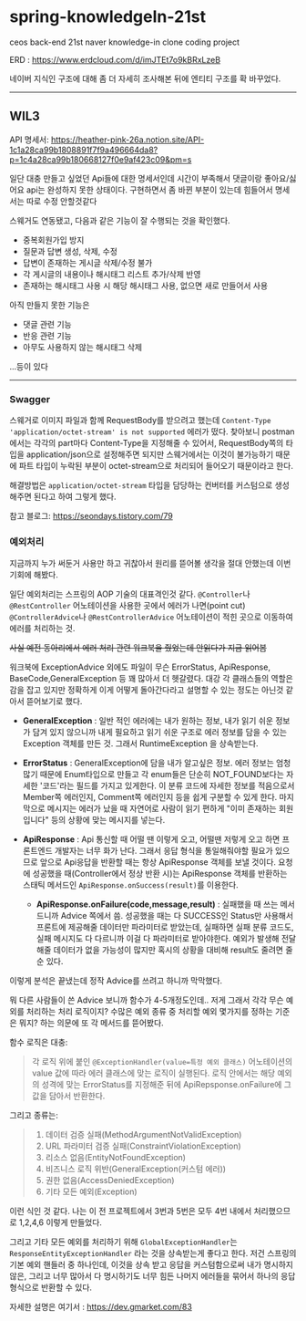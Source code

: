 # spring-knowledgeIn-21st
ceos back-end 21st naver knowledge-in clone coding project

ERD : https://www.erdcloud.com/d/imJTEt7o9kBRxLzeB

네이버 지식인 구조에 대해 좀 더 자세히 조사해본 뒤에 엔티티 구조를 확 바꾸었다.

---
## WIL3

API 명세서: https://heather-pink-26a.notion.site/API-1c1a28ca99b1808891f7f9a496664da8?p=1c4a28ca99b180668127f0e9af423c09&pm=s

일단 대충 만들고 싶었던 Api들에 대한 명세서인데 시간이 부족해서 댓글이랑 좋아요/싫어요 api는 완성하지 못한 상태이다.
구현하면서 좀 바뀐 부분이 있는데 힘들어서 명세서는 따로 수정 안할것같다

스웨거도 연동됐고, 다음과 같은 기능이 잘 수행되는 것을 확인했다.
- 중복회원가입 방지
- 질문과 답변 생성, 삭제, 수정
- 답변이 존재하는 게시글 삭제/수정 불가
- 각 게시글의 내용이나 해시태그 리스트 추가/삭제 반영
- 존재하는 해시태그 사용 시 해당 해시태그 사용, 없으면 새로 만들어서 사용

아직 만들지 못한 기능은
- 댓글 관련 기능
- 반응 관련 기능
- 아무도 사용하지 않는 해시태그 삭제

...등이 있다

-----
### Swagger
스웨거로 이미지 파일과 함께 RequestBody를 받으려고 했는데 `Content-Type 'application/octet-stream' is not supported` 에러가 떴다.
찾아보니 postman 에서는 각각의 part마다 Content-Type을 지정해줄 수 있어서,
RequestBody쪽의 타입을 application/json으로 설정해주면 되지만 스웨거에서는 이것이 불가능하기 때문에
파트 타입이 누락된 부분이 octet-stream으로 처리되어 들어오기 때문이라고 한다.

해결방법은 `application/octet-stream` 타입을 담당하는 컨버터를 커스텀으로 생성해주면 된다고 하여 그렇게 했다.

참고 블로그: https://seondays.tistory.com/79

### 예외처리
지금까지 누가 써둔거 사용만 하고 귀찮아서 원리를 뜯어볼 생각을 절대 안했는데 이번 기회에 해봤다.

일단 예외처리는 스프링의 AOP 기술의 대표격인것 같다.
`@Controller`나 `@RestController` 어노테이션을 사용한 곳에서 에러가 나면(point cut)
`@ControllerAdvice`나 `@RestControllerAdvice` 어노테이션이 적힌 곳으로 이동하여 에러를 처리하는 것.

~~사실 예전 동아리에서 에러 처리 관련 워크북을 줬었는데 안읽다가 지금 읽어봄~~

워크북에 ExceptionAdvice 외에도 파일이 무슨 ErrorStatus, ApiResponse, BaseCode,GeneralException 등 꽤 많아서 더 헷갈렸다.
대강 각 클래스들의 역할은 감을 잡고 있지만 정확하게 이게 어떻게 돌아간다라고 설명할 수 있는 정도는 아닌것 같아서 뜯어보기로 했다.


- **GeneralException** : 일반 적인 에러에는 내가 원하는 정보, 내가 읽기 쉬운 정보가 담겨 있지 않으니까
  내게 필요하고 읽기 쉬운 구조로 에러 정보를 담을 수 있는 Exception 객체를 만든 것.
  그래서 RuntimeException 을 상속받는다.


- **ErrorStatus** : GeneralException에 담을 내가 알고싶은 정보. 에러 정보는 엄청 많기 때문에
  Enum타입으로 만들고 각 enum들은 단순히 NOT_FOUND보다는 자세한 '코드'라는 필드를 가지고 있게한다.
  이 분류 코드에 자세한 정보를 적음으로서 Member쪽 에러인지, Comment쪽 에러인지 등을 쉽게 구분할 수 있게 한다.
  마지막으로 메시지는 에러가 났을 때 자연어로 사람이 읽기 편하게 "이미 존재하는 회원입니다" 등의 상황에 맞는 메시지를 넣는다.
 

- **ApiResponse** : Api 통신할 때 어떨 땐 이렇게 오고, 어떨땐 저렇게 오고 하면 프론트엔드 개발자는 너무 화가 난다.
  그래서 응답 형식을 통일해줘야할 필요가 있으므로 앞으로 Api응답을 반환할 때는 항상 ApiResponse 객체를 보낼 것이다.
  요청에 성공했을 때(Controller에서 정상 반환 시)는 ApiResponse 객체를 반환하는 스태틱 메서드인 `ApiResponse.onSuccess(result)`를 이용한다.
  - **ApiResponse.onFailure(code,message,result)** : 실패했을 때 쓰는 메서드니까 Advice 쪽에서 씀. 성공했을 때는 다 SUCCESS인 Status만 사용해서
    프론트에 제공해줄 데이터만 파라미터로 받았는데, 실패하면 실패 분류 코드도, 실패 메시지도 다 다르니까 이걸 다 파라미터로 받아야한다.
    예외가 발생해 전달해줄 데이터가 없을 가능성이 많지만 혹시의 상황을 대비해 result도 줄려면 줄 순 있다.

이렇게 분석은 끝냈는데 정작 Advice를 쓰려고 하니까 막막했다.

뭐 다른 사람들이 쓴 Advice 보니까 함수가 4-5개정도인데..
저게 그래서 각각 무슨 예외를 처리하는 처리 로직이지? 수많은 예외 종류 중 처리할 예외 몇가지를 정하는 기준은 뭐지?
하는 의문에 또 각 메서드를 뜯어봤다.

함수 로직은 대충:
>각 로직 위에 붙인 `@ExceptionHandler(value=특정 예외 클래스)` 어노테이션의 value 값에 따라
>에러 클래스에 맞는 로직이 실행된다. 로직 안에서는 해당 예외의 성격에 맞는 ErrorStatus를 지정해준 뒤에
> ApiRepsponse.onFailure에 그 값을 담아서 반환한다.

그리고 종류는:
>1. 데이터 검증 실패(MethodArgumentNotValidException)
>2. URL 파라미터 검증 실패(ConstraintViolationException)
>3. 리소스 없음(EntityNotFoundException)
>4. 비즈니스 로직 위반(GeneralException(커스텀 에러))
>5. 권한 없음(AccessDeniedException)
>6. 기타 모든 예외(Exception)

이런 식인 것 같다.
나는 이 전 프로젝트에서 3번과 5번은 모두 4번 내에서 처리했으므로
1,2,4,6 이렇게 만들었다.

그리고 기타 모든 예외를 처리하기 위해 `GlobalExceptionHandler`는 `ResponseEntityExceptionHandler` 라는 것을
상속받는게 좋다고 한다. 저건 스프링의 기본 예외 핸들러 중 하나인데, 이것을 상속 받고 응답을 커스텀함으로써
내가 명시하지 않은, 그리고 너무 많아서 다 명시하기도 너무 힘든 나머지 에러들을 묶어서 하나의 응답 형식으로 반환할 수 있다.

자세한 설명은 여기서 : https://dev.gmarket.com/83

